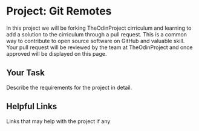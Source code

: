 # Project: Git Remotes
In this project we will be forking TheOdinProject cirriculum and learning to add a solution to the cirriculum through a pull request. This is a common way to contribute to open source software on GitHub and valuable skill. Your pull request will be reviewed by the team at TheOdinProject and once approved will be displayed on this page.

## Your Task
Describe the requirements for the project in detail.

## Helpful Links
Links that may help with the project if any
